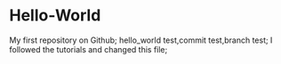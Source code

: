 # Hello-World
My first repository on Github;
hello_world test,commit test,branch test;
I followed the tutorials and changed this file;
